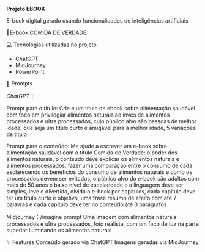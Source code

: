 **Projeto EBOOK**



E-book digital gerado usando funcionalidades de inteligências artificiais 


<a href="https://github.com/rosanasmara/BootcampCX-Ebook/blob/main/Ebook%20DIO.pdf" title="Ebook pdf"> 📕E-book COMIDA DE VERDADE</a>




💻 Tecnologias utilizadas no projeto
* ChatGPT
* MidJourney
* PowerPoint


🧠 Prompts

_ChatGPT：_ 

Prompt para o título: Crie e um título de ebook sobre alimentação saudável com foco em privilegiar alimentos naturais ao invés de alimentos processados e ultra processados, cujo público alvo são pessoas de melhor idade, que seja um título curto e amigável para a melhor idade, 5 variações de título

Prompt para o conteúdo: Me ajude a escrever um e-book sobre alimentação saudável com o título Comida de Verdade: o poder dos alimentos naturais, o conteúdo deve explicar os alimentos naturais e alimentos processados, fazer uma comparação entre o consumo de cada esclarecendo os benefícios do consumo de alimentos naturais e como os processados devem ser evitados, o público alvo do e-book são adultos com mais de 50 anos e baixo nível de escolaridade e a linguagem deve ser simples, leve e divertida, divida o e-book por capítulos, cada capítulo deve ter um título curto e objetivo, uma frase resumo de efeito com até 7 palavras e cada capítulo deve ter no conteúdo até 3 parágrafos 

Midjourney：/imagine prompt Uma imagem com alimentos naturais processados e ultra processados, foto realista, com um foco de luz na parte superior iluminando os alimentos naturais

✨ Features
Conteúdo gerado via ChatGPT
Imagens geradas via MidJourney
